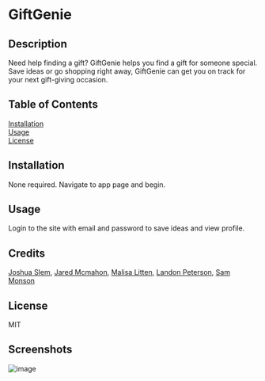 # GiftGenie


## Description
Need help finding a gift? GiftGenie helps you find a gift for someone special. Save ideas or go shopping right away, GiftGenie can get you on track for your next gift-giving occasion. 

## Table of Contents  
[Installation](##Installation)  
[Usage](##Usage)  
[License](##License)  

## Installation
None required. Navigate to app page and begin.

## Usage
Login to the site with email and password to save ideas and view profile.

## Credits
[Joshua Slem](https://github.com/SlemJosh), [Jared Mcmahon](https://github.com/ProgramerNinja), [Malisa Litten](https://github.com/Malili05), [Landon Peterson](https://github.com/LandoCodesRissian), [Sam Monson](https://github.com/monsosam)
 
## License
MIT

## Screenshots

![image](https://github.com/Malili05/GiftGenie/assets/141981157/cf60170f-bf12-4db5-b5f9-98cf6ed3821f)



